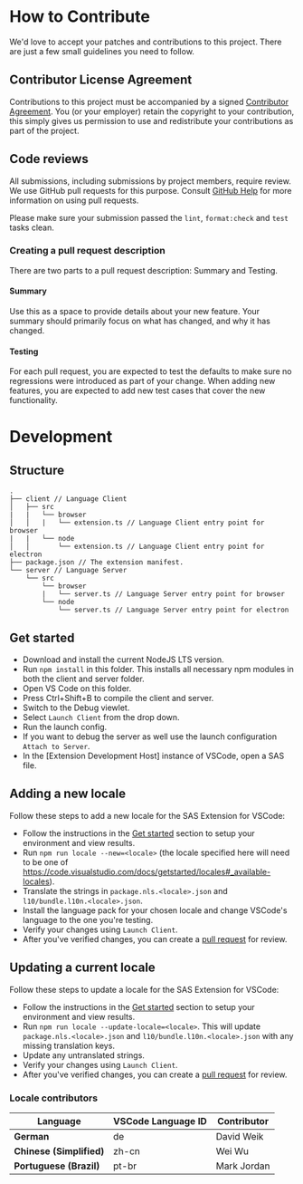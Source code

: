 # How to Contribute

We'd love to accept your patches and contributions to this project. There are
just a few small guidelines you need to follow.

## Contributor License Agreement

Contributions to this project must be accompanied by a signed
[Contributor Agreement](ContributorAgreement.txt).
You (or your employer) retain the copyright to your contribution,
this simply gives us permission to use and redistribute your contributions as
part of the project.

## Code reviews

All submissions, including submissions by project members, require review. We
use GitHub pull requests for this purpose. Consult
[GitHub Help](https://help.github.com/articles/about-pull-requests/) for more
information on using pull requests.

Please make sure your submission passed the `lint`, `format:check` and `test` tasks clean.

### Creating a pull request description

There are two parts to a pull request description: Summary and Testing.

#### Summary

Use this as a space to provide details about your new feature. Your summary should primarily focus on what has changed, and why it has changed.

#### Testing

For each pull request, you are expected to test the defaults to make sure no regressions were introduced as part of your change. When adding new features, you are expected to add new test cases that cover the new functionality.

# Development

## Structure

```
.
├── client // Language Client
│   ├── src
|   |   └── browser
│   │   |   └── extension.ts // Language Client entry point for browser
|   |   └── node
│   │       └── extension.ts // Language Client entry point for electron
├── package.json // The extension manifest.
└── server // Language Server
    └── src
        └── browser
        |   └── server.ts // Language Server entry point for browser
        └── node
            └── server.ts // Language Server entry point for electron
```

## Get started

- Download and install the current NodeJS LTS version.
- Run `npm install` in this folder. This installs all necessary npm modules in both the client and server folder.
- Open VS Code on this folder.
- Press Ctrl+Shift+B to compile the client and server.
- Switch to the Debug viewlet.
- Select `Launch Client` from the drop down.
- Run the launch config.
- If you want to debug the server as well use the launch configuration `Attach to Server`.
- In the [Extension Development Host] instance of VSCode, open a SAS file.

## Adding a new locale

Follow these steps to add a new locale for the SAS Extension for VSCode:

- Follow the instructions in the [Get started](#get-started) section to setup your environment and view results.
- Run `npm run locale --new=<locale>` (the locale specified here will need to be one of https://code.visualstudio.com/docs/getstarted/locales#_available-locales).
- Translate the strings in `package.nls.<locale>.json` and `l10/bundle.l10n.<locale>.json`.
- Install the language pack for your chosen locale and change VSCode's language to the one you're testing.
- Verify your changes using `Launch Client`.
- After you've verified changes, you can create a [pull request](https://docs.github.com/en/pull-requests/collaborating-with-pull-requests/proposing-changes-to-your-work-with-pull-requests/creating-a-pull-request-from-a-fork) for review.

## Updating a current locale

Follow these steps to update a locale for the SAS Extension for VSCode:

- Follow the instructions in the [Get started](#get-started) section to setup your environment and view results.
- Run `npm run locale --update-locale=<locale>`. This will update `package.nls.<locale>.json` and `l10/bundle.l10n.<locale>.json` with any missing translation keys.
- Update any untranslated strings.
- Verify your changes using `Launch Client`.
- After you've verified changes, you can create a [pull request](https://docs.github.com/en/pull-requests/collaborating-with-pull-requests/proposing-changes-to-your-work-with-pull-requests/creating-a-pull-request-from-a-fork) for review.

### Locale contributors

| Language                 | VSCode Language ID | Contributor |
| ------------------------ | ------------------ | ----------- |
| **German**               | de                 | David Weik  |
| **Chinese (Simplified)** | zh-cn              | Wei Wu      |
| **Portuguese (Brazil)**  | pt-br              | Mark Jordan |
